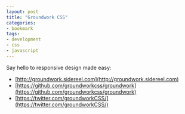 ```yaml
---
layout: post
title: "Groundwork CSS"
categories:
- bookmark
tags:
- development
- css
- javascript
---
```

Say hello to responsive design made easy:
* [http://groundwork.sidereel.com](http://groundwork.sidereel.com)
* [https://github.com/groundworkcss/groundwork](https://github.com/groundworkcss/groundwork)
* [https://twitter.com/groundworkCSS/](https://twitter.com/groundworkCSS/)